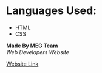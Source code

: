 # Languages Used:
* HTML
* CSS

**Made By MEG Team** <br>
*Web Developers Website*

[Website Link](https://github.com/MEGTeam/Temp.git)
